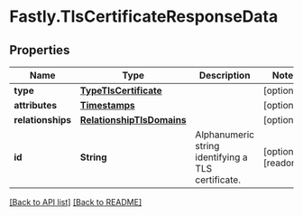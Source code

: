 # Fastly.TlsCertificateResponseData

## Properties

Name | Type | Description | Notes
------------ | ------------- | ------------- | -------------
**type** | [**TypeTlsCertificate**](TypeTlsCertificate.md) |  | [optional] 
**attributes** | [**Timestamps**](Timestamps.md) |  | [optional] 
**relationships** | [**RelationshipTlsDomains**](RelationshipTlsDomains.md) |  | [optional] 
**id** | **String** | Alphanumeric string identifying a TLS certificate. | [optional] [readonly] 


[[Back to API list]](../../README.md#endpoints) [[Back to README]](../../README.md)
